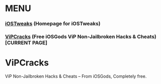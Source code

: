 # MENU
### [iOSTweaks](https://starblayze.github.io/iOSTweaks/) (Homepage for iOSTweaks) 
### [ViPCracks](https://github.com/StarBlayze/ViPCracks) (Free iOSGods ViP Non-Jailbroken Hacks & Cheats) [CURRENT PAGE]

# ViPCracks
ViP Non-Jailbroken Hacks &amp; Cheats – From iOSGods, Completely free.
